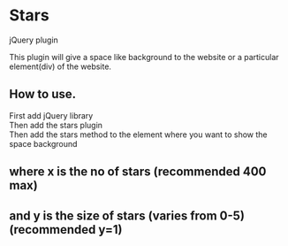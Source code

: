# Stars
jQuery plugin

This plugin will give a space like background to the website or a particular element(div) of the website.
## How to use.

First add jQuery library <script type='text/javascript' src='https://code.jquery.com/jquery-3.3.1.min.js'></script>  
Then add the stars plugin <script type='text/javascript' src='stars.js'></script>  
Then add the stars method to the element where you want to show the space background  
<script type='text/javascript' >    
  $('#id').stars(x, y);   
 </script>   
 
 ## where x is the no of stars (recommended 400 max)
 ## and y is the size of stars (varies from 0-5)(recommended y=1)
